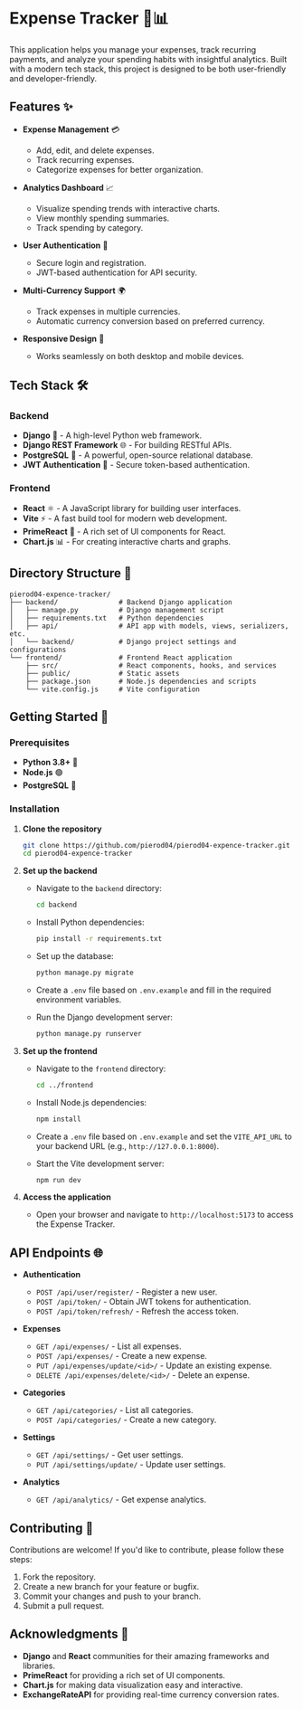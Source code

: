 # Expense Tracker 💸📊

This application helps you manage your expenses, track recurring payments, and analyze your spending habits with insightful analytics. Built with a modern tech stack, this project is designed to be both user-friendly and developer-friendly.

## Features ✨

- **Expense Management** 💳
  - Add, edit, and delete expenses.
  - Track recurring expenses.
  - Categorize expenses for better organization.

- **Analytics Dashboard** 📈
  - Visualize spending trends with interactive charts.
  - View monthly spending summaries.
  - Track spending by category.

- **User Authentication** 🔐
  - Secure login and registration.
  - JWT-based authentication for API security.

- **Multi-Currency Support** 🌍
  - Track expenses in multiple currencies.
  - Automatic currency conversion based on preferred currency.

- **Responsive Design** 📱
  - Works seamlessly on both desktop and mobile devices.

## Tech Stack 🛠️

### Backend
- **Django** 🐍 - A high-level Python web framework.
- **Django REST Framework** 🌐 - For building RESTful APIs.
- **PostgreSQL** 🐘 - A powerful, open-source relational database.
- **JWT Authentication** 🔑 - Secure token-based authentication.

### Frontend
- **React** ⚛️ - A JavaScript library for building user interfaces.
- **Vite** ⚡ - A fast build tool for modern web development.
- **PrimeReact** 🎨 - A rich set of UI components for React.
- **Chart.js** 📊 - For creating interactive charts and graphs.

## Directory Structure 📂

```
pierod04-expence-tracker/
├── backend/               # Backend Django application
│   ├── manage.py          # Django management script
│   ├── requirements.txt   # Python dependencies
│   ├── api/               # API app with models, views, serializers, etc.
│   └── backend/           # Django project settings and configurations
└── frontend/              # Frontend React application
    ├── src/               # React components, hooks, and services
    ├── public/            # Static assets
    ├── package.json       # Node.js dependencies and scripts
    └── vite.config.js     # Vite configuration
```

## Getting Started 🚀

### Prerequisites

- **Python 3.8+** 🐍
- **Node.js** 🟢
- **PostgreSQL** 🐘

### Installation

1. **Clone the repository**

   ```bash
   git clone https://github.com/pierod04/pierod04-expence-tracker.git
   cd pierod04-expence-tracker
   ```

2. **Set up the backend**

   - Navigate to the `backend` directory:
     ```bash
     cd backend
     ```
   - Install Python dependencies:
     ```bash
     pip install -r requirements.txt
     ```
   - Set up the database:
     ```bash
     python manage.py migrate
     ```
   - Create a `.env` file based on `.env.example` and fill in the required environment variables.

   - Run the Django development server:
     ```bash
     python manage.py runserver
     ```

3. **Set up the frontend**

   - Navigate to the `frontend` directory:
     ```bash
     cd ../frontend
     ```
   - Install Node.js dependencies:
     ```bash
     npm install
     ```
   - Create a `.env` file based on `.env.example` and set the `VITE_API_URL` to your backend URL (e.g., `http://127.0.0.1:8000`).

   - Start the Vite development server:
     ```bash
     npm run dev
     ```

4. **Access the application**
   - Open your browser and navigate to `http://localhost:5173` to access the Expense Tracker.

## API Endpoints 🌐

- **Authentication**
  - `POST /api/user/register/` - Register a new user.
  - `POST /api/token/` - Obtain JWT tokens for authentication.
  - `POST /api/token/refresh/` - Refresh the access token.

- **Expenses**
  - `GET /api/expenses/` - List all expenses.
  - `POST /api/expenses/` - Create a new expense.
  - `PUT /api/expenses/update/<id>/` - Update an existing expense.
  - `DELETE /api/expenses/delete/<id>/` - Delete an expense.

- **Categories**
  - `GET /api/categories/` - List all categories.
  - `POST /api/categories/` - Create a new category.

- **Settings**
  - `GET /api/settings/` - Get user settings.
  - `PUT /api/settings/update/` - Update user settings.

- **Analytics**
  - `GET /api/analytics/` - Get expense analytics.

## Contributing 🤝

Contributions are welcome! If you'd like to contribute, please follow these steps:

1. Fork the repository.
2. Create a new branch for your feature or bugfix.
3. Commit your changes and push to your branch.
4. Submit a pull request.

## Acknowledgments 🙏

- **Django** and **React** communities for their amazing frameworks and libraries.
- **PrimeReact** for providing a rich set of UI components.
- **Chart.js** for making data visualization easy and interactive.
- **ExchangeRateAPI** for providing real-time currency conversion rates.